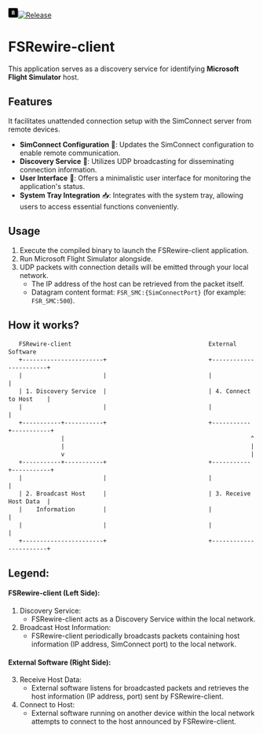 <img src="https://github.com/milosz1092/FSRewire-client/blob/main/static/window_icon.png?raw=true" alt="FSRewire-logo" style="width:20px;height:20px;" />[![Release](https://github.com/milosz1092/FSRewire-client/actions/workflows/release.yaml/badge.svg)](https://github.com/milosz1092/FSRewire-client/actions/workflows/release.yaml)

# FSRewire-client

This application serves as a discovery service for identifying **Microsoft Flight Simulator** host.

## Features

It facilitates unattended connection setup with the SimConnect server from remote devices.

 - **SimConnect Configuration** 📝: Updates the SimConnect configuration to enable remote communication.
 - **Discovery Service** 📢: Utilizes UDP broadcasting for disseminating connection information.
 - **User Interface** 📇: Offers a minimalistic user interface for monitoring the application's status.
 - **System Tray Integration** 📥: Integrates with the system tray, allowing users to access essential functions conveniently.

## Usage
 1. Execute the compiled binary to launch the FSRewire-client application.
 2. Run Microsoft Flight Simulator alongside.
 3. UDP packets with connection details will be emitted through your local network.
    - The IP address of the host can be retrieved from the packet itself.
    - Datagram content format: `FSR_SMC:{SimConnectPort}` (for example: `FSR_SMC:500`).

## How it works?

```
   FSRewire-client                                       External Software
   +-----------------------+                             +-----------------------+
   |                       |                             |                       |
   | 1. Discovery Service  |                             | 4. Connect to Host    |
   |                       |                             |                       |
   +-----------+-----------+                             +-----------+-----------+
               |                                                     ^
               |                                                     |
               v                                                     |
   +-----------+-----------+                             +-----------+-----------+
   |                       |                             |                       |
   | 2. Broadcast Host     |                             | 3. Receive Host Data  |
   |    Information        |                             |                       |
   |                       |                             |                       |
   +-----------------------+                             +-----------------------+
```

## Legend:

#### FSRewire-client (Left Side):
   1. Discovery Service:
      - FSRewire-client acts as a Discovery Service within the local network.
   2. Broadcast Host Information:
      - FSRewire-client periodically broadcasts packets containing host information (IP address, SimConnect port) to the local network.

#### External Software (Right Side):
   3. Receive Host Data:
      - External software listens for broadcasted packets and retrieves the host information (IP address, port) sent by FSRewire-client.
   4. Connect to Host:
      - External software running on another device within the local network attempts to connect to the host announced by FSRewire-client.
